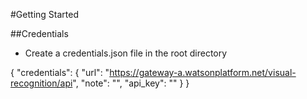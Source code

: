 #Getting Started


##Credentials

- Create a credentials.json file in the root directory

{
    "credentials": {
        "url": "https://gateway-a.watsonplatform.net/visual-recognition/api",
        "note": "",
        "api_key": ""
    }
}
